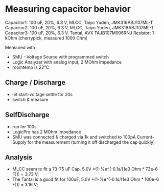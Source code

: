 # Measuring capacitor behavior

Capacitor1: 100 uF, 20%, 6.3 V, MLCC, Taiyo Yuden, JMK316ABJ107ML-T
Capacitor2: 100 uF, 20%, 6.3 V, MLCC, Taiyo Yuden, JMK316ABJ107ML-T
Capacitor3: 100 uF, 20%, 6.3 V, Tantal, AVX TAJB107M006RNJ
Resistor: 1 kOhm (cherrypick, measured 1000 Ohm)

Measured with 

- SMU - Voltage Source with programmed switch
- Logic Analyzer with analog input, 2 MOhm Impedance
- roomtemp is 22°C

## Charge / Discharge

- let start-voltage settle for 20s
- switch & measure

## SelfDischarge

- run for 100s
- LogicPro has 2 MOhm Impedance
- SMU was connected & charged via 1k and switched to 100pA Current-Supply for the measurement (turning it off discharged the cap quickly)

## Analysis

- MLCC seem to fit a 73-75 uF Cap, 5.0V *(1-%e^(-0.1s/(1e3 Ohm * 73e-6 F))) = 3.73 V;
- The Tantal is a good fit for 100uF, 5.0V *(1-%e^(-0.1s/(1e3 Ohm * 100e-6 F))) = 3.16 V;